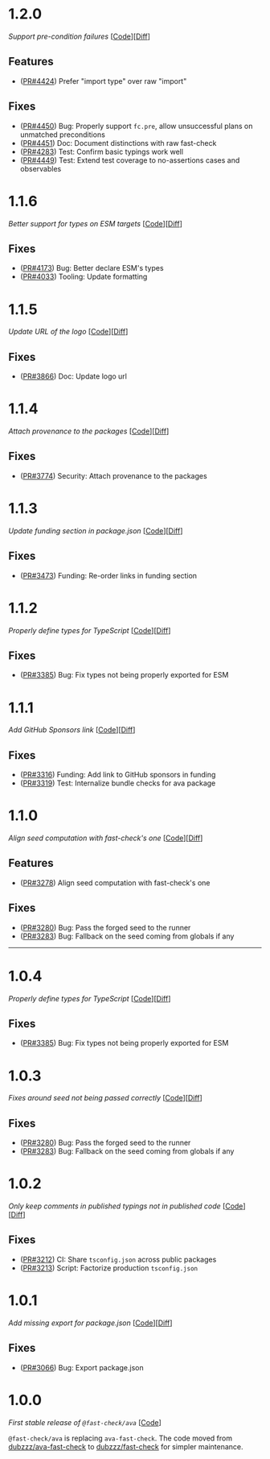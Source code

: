 # 1.2.0

_Support pre-condition failures_
[[Code](https://github.com/dubzzz/fast-check/tree/ava%2Fv1.2.0)][[Diff](https://github.com/dubzzz/fast-check/compare/ava%2Fv1.1.6...ava%2Fv1.2.0)]

## Features

- ([PR#4424](https://github.com/dubzzz/fast-check/pull/4424)) Prefer "import type" over raw "import"

## Fixes

- ([PR#4450](https://github.com/dubzzz/fast-check/pull/4450)) Bug: Properly support `fc.pre`, allow unsuccessful plans on unmatched preconditions
- ([PR#4451](https://github.com/dubzzz/fast-check/pull/4451)) Doc: Document distinctions with raw fast-check
- ([PR#4283](https://github.com/dubzzz/fast-check/pull/4283)) Test: Confirm basic typings work well
- ([PR#4449](https://github.com/dubzzz/fast-check/pull/4449)) Test: Extend test coverage to no-assertions cases and observables

# 1.1.6

_Better support for types on ESM targets_
[[Code](https://github.com/dubzzz/fast-check/tree/ava%2Fv1.1.6)][[Diff](https://github.com/dubzzz/fast-check/compare/ava%2Fv1.1.5...ava%2Fv1.1.6)]

## Fixes

- ([PR#4173](https://github.com/dubzzz/fast-check/pull/4173)) Bug: Better declare ESM's types
- ([PR#4033](https://github.com/dubzzz/fast-check/pull/4033)) Tooling: Update formatting

# 1.1.5

_Update URL of the logo_
[[Code](https://github.com/dubzzz/fast-check/tree/ava%2Fv1.1.5)][[Diff](https://github.com/dubzzz/fast-check/compare/ava%2Fv1.1.4...ava%2Fv1.1.5)]

## Fixes

- ([PR#3866](https://github.com/dubzzz/fast-check/pull/3866)) Doc: Update logo url

# 1.1.4

_Attach provenance to the packages_
[[Code](https://github.com/dubzzz/fast-check/tree/ava%2Fv1.1.4)][[Diff](https://github.com/dubzzz/fast-check/compare/ava%2Fv1.1.3...ava%2Fv1.1.4)]

## Fixes

- ([PR#3774](https://github.com/dubzzz/fast-check/pull/3774)) Security: Attach provenance to the packages

# 1.1.3

_Update funding section in package.json_
[[Code](https://github.com/dubzzz/fast-check/tree/ava%2Fv1.1.3)][[Diff](https://github.com/dubzzz/fast-check/compare/ava%2Fv1.1.2...ava%2Fv1.1.3)]

## Fixes

- ([PR#3473](https://github.com/dubzzz/fast-check/pull/3473)) Funding: Re-order links in funding section

# 1.1.2

_Properly define types for TypeScript_
[[Code](https://github.com/dubzzz/fast-check/tree/ava%2Fv1.1.2)][[Diff](https://github.com/dubzzz/fast-check/compare/ava%2Fv1.1.1...ava%2Fv1.1.2)]

## Fixes

- ([PR#3385](https://github.com/dubzzz/fast-check/pull/3385)) Bug: Fix types not being properly exported for ESM

# 1.1.1

_Add GitHub Sponsors link_
[[Code](https://github.com/dubzzz/fast-check/tree/ava%2Fv1.1.1)][[Diff](https://github.com/dubzzz/fast-check/compare/ava%2Fv1.1.0...ava%2Fv1.1.1)]

## Fixes

- ([PR#3316](https://github.com/dubzzz/fast-check/pull/3316)) Funding: Add link to GitHub sponsors in funding
- ([PR#3319](https://github.com/dubzzz/fast-check/pull/3319)) Test: Internalize bundle checks for ava package

# 1.1.0

_Align seed computation with fast-check's one_
[[Code](https://github.com/dubzzz/fast-check/tree/ava%2Fv1.1.0)][[Diff](https://github.com/dubzzz/fast-check/compare/ava%2Fv1.0.2...ava%2Fv1.1.0)]

## Features

- ([PR#3278](https://github.com/dubzzz/fast-check/pull/3278)) Align seed computation with fast-check's one

## Fixes

- ([PR#3280](https://github.com/dubzzz/fast-check/pull/3280)) Bug: Pass the forged seed to the runner
- ([PR#3283](https://github.com/dubzzz/fast-check/pull/3283)) Bug: Fallback on the seed coming from globals if any

---

# 1.0.4

_Properly define types for TypeScript_
[[Code](https://github.com/dubzzz/fast-check/tree/ava%2Fv1.0.4)][[Diff](https://github.com/dubzzz/fast-check/compare/ava%2Fv1.0.3...ava%2Fv1.0.4)]

## Fixes

- ([PR#3385](https://github.com/dubzzz/fast-check/pull/3385)) Bug: Fix types not being properly exported for ESM

# 1.0.3

_Fixes around seed not being passed correctly_
[[Code](https://github.com/dubzzz/fast-check/tree/ava%2Fv1.0.3)][[Diff](https://github.com/dubzzz/fast-check/compare/ava%2Fv1.0.2...ava%2Fv1.0.3)]

## Fixes

- ([PR#3280](https://github.com/dubzzz/fast-check/pull/3280)) Bug: Pass the forged seed to the runner
- ([PR#3283](https://github.com/dubzzz/fast-check/pull/3283)) Bug: Fallback on the seed coming from globals if any

# 1.0.2

_Only keep comments in published typings not in published code_
[[Code](https://github.com/dubzzz/fast-check/tree/ava%2Fv1.0.2)][[Diff](https://github.com/dubzzz/fast-check/compare/ava%2Fv1.0.1...ava%2Fv1.0.2)]

## Fixes

- ([PR#3212](https://github.com/dubzzz/fast-check/pull/3212)) CI: Share `tsconfig.json` across public packages
- ([PR#3213](https://github.com/dubzzz/fast-check/pull/3213)) Script: Factorize production `tsconfig.json`

# 1.0.1

_Add missing export for package.json_
[[Code](https://github.com/dubzzz/fast-check/tree/ava%2Fv1.0.1)][[Diff](https://github.com/dubzzz/fast-check/compare/ava%2Fv1.0.0...ava%2Fv1.0.1)]

## Fixes

- ([PR#3066](https://github.com/dubzzz/fast-check/pull/3066)) Bug: Export package.json

# 1.0.0

_First stable release of `@fast-check/ava`_
[[Code](https://github.com/dubzzz/fast-check/tree/ava%2Fv1.0.0)]

`@fast-check/ava` is replacing `ava-fast-check`. The code moved from [dubzzz/ava-fast-check](https://github.com/dubzzz/ava-fast-check/) to [dubzzz/fast-check](https://github.com/dubzzz/fast-check/) for simpler maintenance.
